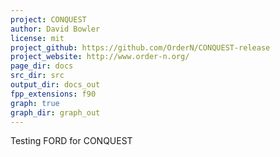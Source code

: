 ```yaml
---
project: CONQUEST
author: David Bowler
license: mit
project_github: https://github.com/OrderN/CONQUEST-release
project_website: http://www.order-n.org/
page_dir: docs
src_dir: src
output_dir: docs_out
fpp_extensions: f90
graph: true
graph_dir: graph_out
---
```


Testing FORD for CONQUEST
